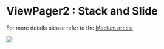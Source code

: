 # ViewPager2 : Stack and Slide

For more details please refer to the [Medium article](https://medium.com/@arbelkilani/viewpager2-pagetransformer-af989976560e) 

![](https://raw.githubusercontent.com/arbelkilani/ViewPagerTransformation/master/resources/device-2020-07-16-174303.png)
